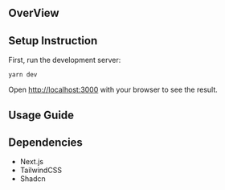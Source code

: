 ## OverView


## Setup Instruction

First, run the development server:

```
yarn dev
```

Open [http://localhost:3000](http://localhost:3000) with your browser to see the result.

## Usage Guide

## Dependencies
- Next.js
- TailwindCSS
- Shadcn
